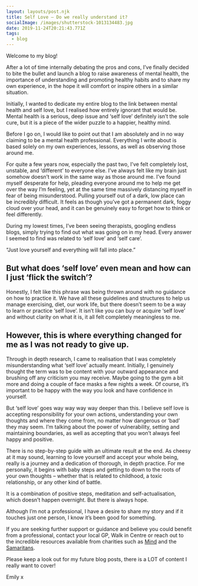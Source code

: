 ```yaml
---
layout: layouts/post.njk
title: Self Love – Do we really understand it?
socialImage: /images/shutterstock-1013134483.jpg
date: 2019-11-24T20:21:43.771Z
tags:
  - blog
---
```

Welcome to my blog!

After a lot of time internally debating the pros and cons, I’ve finally decided to bite the bullet and launch a blog to raise awareness of mental health, the importance of understanding and promoting healthy habits and to share my own experience, in the hope it will comfort or inspire others in a similar situation.

Initially, I wanted to dedicate my entire blog to the link between mental health and self love, but I realised how entirely ignorant that would be. Mental health is a serious, deep issue and ‘self love’ definitely isn’t the sole cure, but it is a piece of the wider puzzle to a happier, healthy mind.

Before I go on, I would like to point out that I am absolutely and in no way claiming to be a mental health professional. Everything I write about is based solely on my own experiences, lessons, as well as observing those around me.

For quite a few years now, especially the past two, I’ve felt completely lost, unstable, and ‘different’ to everyone else. I’ve always felt like my brain just somehow doesn’t work in the same way as those around me. I’ve found myself desperate for help, pleading everyone around me to help me get over the way I’m feeling, yet at the same time massively distancing myself in fear of being misunderstood. Pulling yourself out of a dark, low place can be incredibly difficult. It feels as though you’ve got a permanent dark, foggy cloud over your head, and it can be genuinely easy to forget how to think or feel differently.

During my lowest times, I’ve been seeing therapists, googling endless blogs, simply trying to find out what was going on in my head. Every answer I seemed to find was related to ‘self love’ and ‘self care’.

“Just love yourself and everything will fall into place.”

## But what does ‘self love’ even mean and how can I just ‘flick the switch’?

Honestly, I felt like this phrase was being thrown around with no guidance on how to practice it. We have all these guidelines and structures to help us manage exercising, diet, our work life, but there doesn’t seem to be a way to learn or practice ‘self love’. It isn’t like you can buy or acquire ‘self love’ and without clarity on what it is, it all felt completely meaningless to me.

## However, this is where everything changed for me as I was not ready to give up.

Through in depth research, I came to realisation that I was completely misunderstanding what ‘self love’ actually meant. Initially, I genuinely thought the term was to be content with your outward appearance and brushing off any criticism you may receive. Maybe going to the gym a bit more and doing a couple of face masks a few nights a week. Of course, it’s important to be happy with the way you look and have confidence in yourself. 

But ‘self love’ goes way way way way deeper than this. I believe self love is accepting responsibility for your own actions, understanding your own thoughts and where they come from, no matter how dangerous or ‘bad’ they may seem. I’m talking about the power of vulnerability, setting and maintaining boundaries, as well as accepting that you won’t always feel happy and positive.

There is no step-by-step guide with an ultimate result at the end. As cheesy at it may sound, learning to love yourself and accept your whole being, really is a journey and a dedication of thorough, in depth practice. For me personally, it begins with baby steps and getting to down to the roots of your own thoughts – whether that is related to childhood, a toxic relationship, or any other kind of battle.

It is a combination of positive steps, meditation and self-actualisation, which doesn’t happen overnight. But there is always hope.

Although I’m not a professional, I have a desire to share my story and if it touches just one person, I know it’s been good for something.

If you are seeking further support or guidance and believe you could benefit from a professional, contact your local GP, Walk in Centre or reach out to the incredible resources available from charities such as [Mind](https://www.mind.org.uk/) and the [Samaritans](https://www.samaritans.org/).

Please keep a look out for my future blog posts, there is a LOT of content I really want to cover!

Emily x
